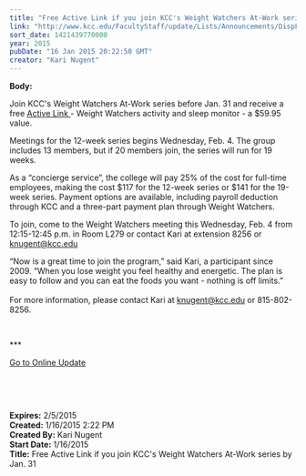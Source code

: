 ```yaml
---
title: "Free Active Link if you join KCC's Weight Watchers At-Work series by Jan. 31"
link: "http://www.kcc.edu/FacultyStaff/update/Lists/Announcements/DispForm.aspx?ID=1795"
sort_date: 1421439770000
year: 2015
pubDate: "16 Jan 2015 20:22:50 GMT"
creator: "Kari Nugent"
---
```


<div><b>Body:</b> <div class="ExternalClass234D2A459F4F4D6FBB0EFBF0620E3337"><p>Join KCC's Weight Watchers At-Work series before Jan. 31 and receive a free <a href="https://www.weightwatchers.com/templates/marketing/marketing_utool_1col.aspx?pageid=1388491">Active Link </a>- Weight Watchers activity and sleep monitor - a $59.95 value.</p>
<p>Meetings for the 12-week series begins Wednesday, Feb. 4. The group includes 13 members, but if 20 members join, the series will run for 19 weeks. </p>
<p>As a “concierge service”, the college will pay 25% of the cost for full-time employees, making the cost $117 for the 12-week series or $141 for the 19-week series. Payment options are available, including payroll deduction through KCC and a three-part payment plan through Weight Watchers. </p>
<p>To join, come to the Weight Watchers meeting this Wednesday, Feb. 4 from 12:15-12:45 p.m. in Room L279 or contact Kari at extension 8256 or <a href="mailto:knugent@kcc.edu">knugent@kcc.edu</a> </p>
<p>“Now is a great time to join the program,” said Kari, a participant since 2009. “When you lose weight you feel healthy and energetic. The plan is easy to follow and you can eat the foods you want - nothing is off limits.”<br /><br />For more information, please contact Kari at <a href="mailto:knugent@kcc.edu">knugent@kcc.edu</a> or 815-802-8256.</p>
<p> </p>
<p>***</p>
<p><a href="/FacultyStaff/update/Pages/dailyupdate.aspx">Go to Online Update</a></p>
<p> </p>
<p><br /></p></div></div>
<div><b>Expires:</b> 2/5/2015</div>
<div><b>Created:</b> 1/16/2015 2:22 PM</div>
<div><b>Created By:</b> Kari Nugent</div>
<div><b>Start Date:</b> 1/16/2015</div>
<div><b>Title:</b> Free Active Link if you join KCC&#39;s Weight Watchers At-Work series by Jan. 31</div>
